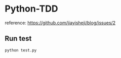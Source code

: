 # Python-TDD

reference: https://github.com/jiayisheji/blog/issues/2

## Run test

```sh
python test.py
```
